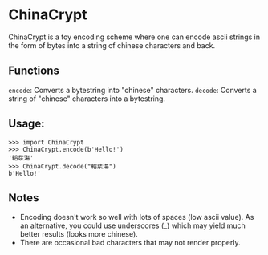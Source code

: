 # ChinaCrypt

ChinaCrypt is a toy encoding scheme where one can encode ascii strings in the form of bytes into a string of chinese characters and back.

## Functions

`encode`: Converts a bytestring into "chinese" characters.
`decode`: Converts a string of "chinese" characters into a bytestring.

## Usage:
```
>>> import ChinaCrypt
>>> ChinaCrypt.encode(b'Hello!')
'䡥汬漡'
>>> ChinaCrypt.decode("䡥汬漡")
b'Hello!'
```
## Notes

* Encoding doesn't work so well with lots of spaces (low ascii value). As an alternative, you could use underscores (_) which may yield much better results (looks more chinese).
* There are occasional bad characters that may not render properly.

